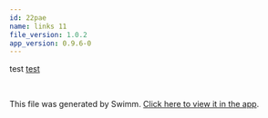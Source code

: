 ```yaml
---
id: 22pae
name: links 11
file_version: 1.0.2
app_version: 0.9.6-0
---
```


test [test](test.lo97l.sw.md)

<br/>

This file was generated by Swimm. [Click here to view it in the app](http://localhost:5000/repos/Z2l0aHViJTNBJTNBYmxvZyUzQSUzQWRvdWVr/docs/22pae).